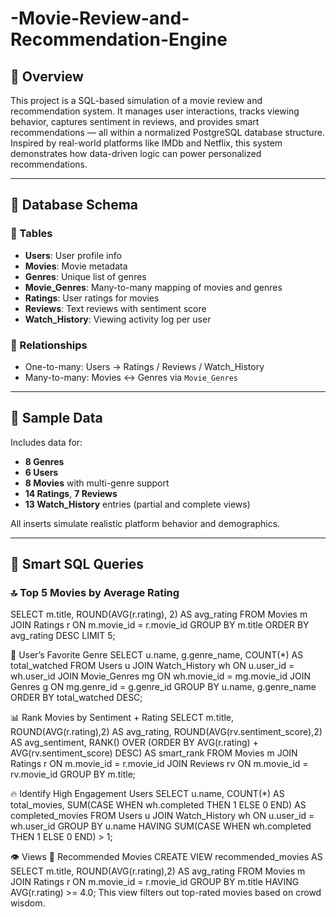 # -Movie-Review-and-Recommendation-Engine



## 📌 Overview
This project is a SQL-based simulation of a movie review and recommendation system. It manages user interactions, tracks viewing behavior, captures sentiment in reviews, and provides smart recommendations — all within a normalized PostgreSQL database structure. Inspired by real-world platforms like IMDb and Netflix, this system demonstrates how data-driven logic can power personalized recommendations.

---

## 🧱 Database Schema

### 📂 Tables
- **Users**: User profile info
- **Movies**: Movie metadata
- **Genres**: Unique list of genres
- **Movie_Genres**: Many-to-many mapping of movies and genres
- **Ratings**: User ratings for movies
- **Reviews**: Text reviews with sentiment score
- **Watch_History**: Viewing activity log per user

### 🔑 Relationships
- One-to-many: Users → Ratings / Reviews / Watch_History
- Many-to-many: Movies ↔ Genres via `Movie_Genres`

---

## 🧪 Sample Data

Includes data for:
- **8 Genres**
- **6 Users**
- **8 Movies** with multi-genre support
- **14 Ratings**, **7 Reviews**
- **13 Watch_History** entries (partial and complete views)

All inserts simulate realistic platform behavior and demographics.

---

## 🧠 Smart SQL Queries

### 🔝 Top 5 Movies by Average Rating

SELECT m.title, ROUND(AVG(r.rating), 2) AS avg_rating
FROM Movies m
JOIN Ratings r ON m.movie_id = r.movie_id
GROUP BY m.title
ORDER BY avg_rating DESC
LIMIT 5;

🎯 User’s Favorite Genre
SELECT u.name, g.genre_name, COUNT(*) AS total_watched
FROM Users u
JOIN Watch_History wh ON u.user_id = wh.user_id
JOIN Movie_Genres mg ON wh.movie_id = mg.movie_id
JOIN Genres g ON mg.genre_id = g.genre_id
GROUP BY u.name, g.genre_name
ORDER BY total_watched DESC;

📊 Rank Movies by Sentiment + Rating
SELECT 
    m.title,
    ROUND(AVG(r.rating),2) AS avg_rating,
    ROUND(AVG(rv.sentiment_score),2) AS avg_sentiment,
    RANK() OVER (ORDER BY AVG(r.rating) + AVG(rv.sentiment_score) DESC) AS smart_rank
FROM Movies m
JOIN Ratings r ON m.movie_id = r.movie_id
JOIN Reviews rv ON m.movie_id = rv.movie_id
GROUP BY m.title;

🔥 Identify High Engagement Users
SELECT u.name, COUNT(*) AS total_movies, 
       SUM(CASE WHEN wh.completed THEN 1 ELSE 0 END) AS completed_movies
FROM Users u
JOIN Watch_History wh ON u.user_id = wh.user_id
GROUP BY u.name
HAVING SUM(CASE WHEN wh.completed THEN 1 ELSE 0 END) > 1;

👁️ Views
🎥 Recommended Movies
CREATE VIEW recommended_movies AS
SELECT m.title, ROUND(AVG(r.rating),2) AS avg_rating
FROM Movies m
JOIN Ratings r ON m.movie_id = r.movie_id
GROUP BY m.title
HAVING AVG(r.rating) >= 4.0;
This view filters out top-rated movies based on crowd wisdom.


